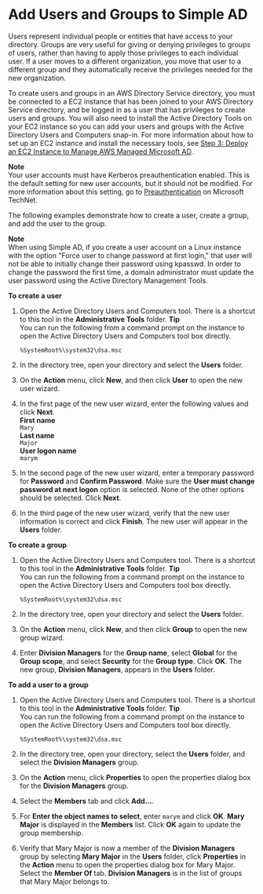 # Add Users and Groups to Simple AD<a name="simple_ad_create_users_groups"></a>

Users represent individual people or entities that have access to your directory\. Groups are very useful for giving or denying privileges to groups of users, rather than having to apply those privileges to each individual user\. If a user moves to a different organization, you move that user to a different group and they automatically receive the privileges needed for the new organization\.

To create users and groups in an AWS Directory Service directory, you must be connected to a EC2 instance that has been joined to your AWS Directory Service directory, and be logged in as a user that has privileges to create users and groups\. You will also need to install the Active Directory Tools on your EC2 instance so you can add your users and groups with the Active Directory Users and Computers snap\-in\. For more information about how to set up an EC2 instance and install the necessary tools, see [Step 3: Deploy an EC2 Instance to Manage AWS Managed Microsoft AD](microsoftadbasestep3.md)\.

**Note**  
Your user accounts must have Kerberos preauthentication enabled\. This is the default setting for new user accounts, but it should not be modified\. For more information about this setting, go to [Preauthentication](http://technet.microsoft.com/en-us/library/cc961961.aspx) on Microsoft TechNet\.

The following examples demonstrate how to create a user, create a group, and add the user to the group\. 

**Note**  
When using Simple AD, if you create a user account on a Linux instance with the option "Force user to change password at first login," that user will not be able to initially change their password using kpasswd\. In order to change the password the first time, a domain administrator must update the user password using the Active Directory Management Tools\.

**To create a user**

1. Open the Active Directory Users and Computers tool\. There is a shortcut to this tool in the **Administrative Tools** folder\.
**Tip**  
You can run the following from a command prompt on the instance to open the Active Directory Users and Computers tool box directly\.  

   ```
   %SystemRoot%\system32\dsa.msc
   ```

1. In the directory tree, open your directory and select the **Users** folder\.

1. On the **Action** menu, click **New**, and then click **User** to open the new user wizard\.

1. In the first page of the new user wizard, enter the following values and click **Next**\.  
**First name**  
`Mary`  
**Last name**  
`Major`  
**User logon name**  
`marym`

1. In the second page of the new user wizard, enter a temporary password for **Password** and **Confirm Password**\. Make sure the **User must change password at next logon** option is selected\. None of the other options should be selected\. Click **Next**\.

1. In the third page of the new user wizard, verify that the new user information is correct and click **Finish**\. The new user will appear in the **Users** folder\.

**To create a group**

1. Open the Active Directory Users and Computers tool\. There is a shortcut to this tool in the **Administrative Tools** folder\.
**Tip**  
You can run the following from a command prompt on the instance to open the Active Directory Users and Computers tool box directly\.  

   ```
   %SystemRoot%\system32\dsa.msc
   ```

1. In the directory tree, open your directory and select the **Users** folder\.

1. On the **Action** menu, click **New**, and then click **Group** to open the new group wizard\.

1. Enter **Division Managers** for the **Group name**, select **Global** for the **Group scope**, and select **Security** for the **Group type**\. Click **OK**\. The new group, **Division Managers**, appears in the **Users** folder\.

**To add a user to a group**

1. Open the Active Directory Users and Computers tool\. There is a shortcut to this tool in the **Administrative Tools** folder\.
**Tip**  
You can run the following from a command prompt on the instance to open the Active Directory Users and Computers tool box directly\.  

   ```
   %SystemRoot%\system32\dsa.msc
   ```

1. In the directory tree, open your directory, select the **Users** folder, and select the **Division Managers** group\.

1. On the **Action** menu, click **Properties** to open the properties dialog box for the **Division Managers** group\.

1. Select the **Members** tab and click **Add\.\.\.**\.

1. For **Enter the object names to select**, enter `marym` and click **OK**\. **Mary Major** is displayed in the **Members** list\. Click **OK** again to update the group membership\.

1. Verify that Mary Major is now a member of the **Division Managers** group by selecting **Mary Major** in the **Users** folder, click **Properties** in the **Action** menu to open the properties dialog box for Mary Major\. Select the **Member Of** tab\. **Division Managers** is in the list of groups that Mary Major belongs to\.